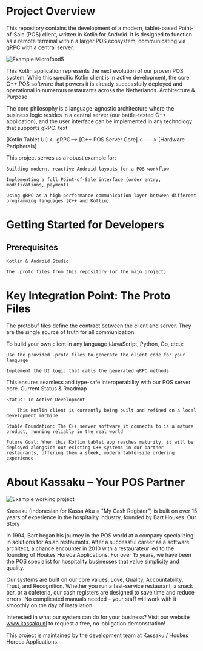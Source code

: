 # Project Overview

This repository contains the development of a modern, tablet-based Point-of-Sale (POS) client, written in Kotlin for Android. It is designed to function as a remote terminal within a larger POS ecosystem, communicating via gRPC with a central server.

![Example Microfood5](https://www.kassaku.nl/wp-content/uploads/2025/10/Frida-app-1024x566.jpg)

This Kotlin application represents the next evolution of our proven POS system. While this specific Kotlin client is in active development, the core C++ POS software that powers it is already successfully deployed and operational in numerous restaurants across the Netherlands.
Architecture & Purpose

The core philosophy is a language-agnostic architecture where the business logic resides in a central server (our battle-tested C++ application), and the user interface can be implemented in any technology that supports gRPC.
text

[Kotlin Tablet UI] <--gRPC--> [C++ POS Server Core] <---> [Hardware Peripherals]

This project serves as a robust example for:

    Building modern, reactive Android layouts for a POS workflow

    Implementing a full Point-of-Sale interface (order entry, modifications, payment)

    Using gRPC as a high-performance communication layer between different programming languages (C++ and Kotlin)

# Getting Started for Developers
## Prerequisites

    Kotlin & Android Studio

    The .proto files from this repository (or the main project)

# Key Integration Point: The Proto Files

The protobuf files define the contract between the client and server. They are the single source of truth for all communication.

To build your own client in any language (JavaScript, Python, Go, etc.):

    Use the provided .proto files to generate the client code for your language

    Implement the UI logic that calls the generated gRPC methods

This ensures seamless and type-safe interoperability with our POS server core.
Current Status & Roadmap

    Status: In Active Development

        This Kotlin client is currently being built and refined on a local development machine

    Stable Foundation: The C++ server software it connects to is a mature product, running reliably in the real world

    Future Goal: When this Kotlin tablet app reaches maturity, it will be deployed alongside our existing C++ systems in our partner restaurants, offering them a sleek, modern table-side ordering experience

# About Kassaku – Your POS Partner

![Example working project](https://www.kassaku.nl/wp-content/uploads/2023/07/wok.jpg)

Kassaku (Indonesian for Kassa Aku = "My Cash Register") is built on over 15 years of experience in the hospitality industry, founded by Bart Houkes.
Our Story

In 1994, Bart began his journey in the POS world at a company specializing in solutions for Asian restaurants. After a successful career as a software architect, a chance encounter in 2010 with a restaurateur led to the founding of Houkes Horeca Applications. For over 15 years, we have been the POS specialist for hospitality businesses that value simplicity and quality.

Our systems are built on our core values: Love, Quality, Accountability, Trust, and Recognition. Whether you run a fast-service restaurant, a snack bar, or a cafeteria, our cash registers are designed to save time and reduce errors. No complicated manuals needed – your staff will work with it smoothly on the day of installation.

Interested in what our system can do for your business? Visit our website www.kassaku.nl to request a free, no-obligation demonstration!

This project is maintained by the development team at Kassaku / Houkes Horeca Applications.
